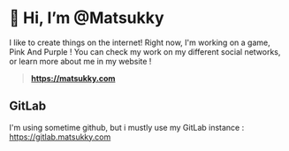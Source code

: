 # 👋 Hi, I’m @Matsukky 
I like to create things on the internet! Right now, I'm working on a game, Pink And Purple ! You can check my work on my different social networks, or learn more about me in my website !
> **https://matsukky.com**
## GitLab

I'm using sometime github, but i mustly use my GitLab instance : https://gitlab.matsukky.com
